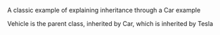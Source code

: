 A classic example of explaining inheritance through a Car example

Vehicle is the parent class, inherited by Car, which is inherited by Tesla
